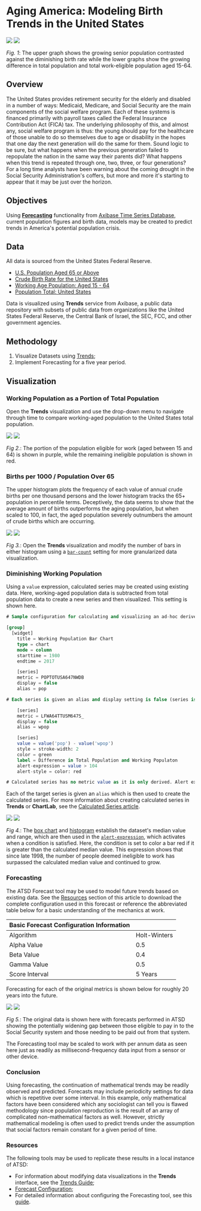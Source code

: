 # Aging America: Modeling Birth Trends in the United States

![](./images/aging-america-title.png)
[![](./images/button-new.png)](https://trends.axibase.com/9703ea57#fullscreen)

*Fig. 1*: The upper graph shows the growing senior population contrasted against the diminishing birth rate while the lower graphs show the growing difference in total population and total work-eligible population aged 15-64.

## Overview

The United States provides retirement security for the elderly and disabled in a number of ways: Medicaid, Medicare, and Social Security are the main components of the social welfare program. Each of these systems is financed primarily with payroll taxes called the Federal Insurance Contribution Act (FICA) tax. The underlying philosophy of this, and almost any, social welfare program is thus: the young should pay for the healthcare of those unable to do so themselves due to age or disability in the hopes that one day the next generation will do the same for them. Sound logic to be sure, but what happens when the previous generation failed to repopulate the nation in the same way their parents did? What happens when this trend is repeated through one, two, three, or four generations? For a long time analysts have been warning about the coming drought in the Social Security Administration's coffers, but more and more it's starting to appear that it may be just over the horizon.

## Objectives

Using [**Forecasting**](https://axibase.com/docs/atsd/forecasting/) functionality from [Axibase Time Series Database](https://axibase.com/docs/atsd/), current population figures and birth data, models may be created to predict trends in America's potential population crisis.

## Data

All data is sourced from the United States Federal Reserve.

* [U.S. Population Aged 65 or Above](https://fred.stlouisfed.org/series/SPPOP65UPTOZSUSA)
* [Crude Birth Rate for the United States](https://fred.stlouisfed.org/series/SPDYNCBRTINUSA)
* [Working Age Population: Aged 15 - 64](https://fred.stlouisfed.org/series/LFWA64TTUSM647S)
* [Population Total: United States](https://fred.stlouisfed.org/series/POPTOTUSA647NWDB)

Data is visualized using **Trends** service from Axibase, a public data repository with subsets of public data from organizations like the United States Federal Reserve, the Central Bank of Israel, the SEC, FCC, and other government agencies.

## Methodology

1. Visualize Datasets using [Trends](https://trends.axibase.com/);
2. Implement Forecasting for a five year period.

## Visualization

### Working Population as a Portion of Total Population

Open the **Trends** visualization and use the drop-down menu to navigate through time to compare working-aged population to the United States total population.

![](./images/working-population.png)
[![](./images/button-new.png)](https://trends.axibase.com/2228bbde#fullscreen)

*Fig 2.*: The portion of the population eligible for work (aged between 15 and 64) is shown in purple, while the remaining ineligible population is shown in red.

### Births per 1000 / Population Over 65

The upper histogram plots the frequency of each value of annual crude births per one thousand persons and the lower histogram tracks the 65+ population in percentile terms. Deceptively, the data seems to show that the average amount of births outperforms the aging population, but when scaled to 100, in fact, the aged population severely outnumbers the amount of crude births which are occurring.

![](./images/population-histogram.png)
[![](./images/button-new.png)](https://trends.axibase.com/df87fe0c#fullscreen)

*Fig 3.*: Open the **Trends** visualization and modify the number of bars in either histogram using a [`bar-count`](https://axibase.com/products/axibase-time-series-database/visualization/widgets/histogram-chart/#tab-id-1) setting for more granularized data visualization.

### Diminishing Working Population

Using a `value` expression, calculated series may be created using existing data. Here, working-aged population data is subtracted from total population data to create a new series and then visualized. This setting is shown here.

```sql
# Sample configuration for calculating and visualizing an ad-hoc derived series.

[group]
  [widget]
    title = Working Population Bar Chart
    type = chart
    mode = column
    starttime = 1980
    endtime = 2017

    [series]
    metric = POPTOTUSA647NWDB
    display = false
    alias = pop

# Each series is given an alias and display setting is false (series is only used for calulation).

    [series]
    metric = LFWA64TTUSM647S_
    display = false
    alias = wpop

    [series]
    value = value('pop') - value('wpop')
    style = stroke-width: 2
    color = green
    label = Difference in Total Population and Working Populaton
    alert-expression = value > 104
    alert-style = color: red

# Calculated series has no metric value as it is only derived. Alert expression is entered based on information provided by box graph
```

Each of the target series is given an `alias` which is then used to create the calculated series. For more information about creating calculated series in **Trends** or **ChartLab**, see the [Calculated Series article](../../tutorials//calculated-values/README.md).

![](./images/working-population-charts.png)
[![](./images/button-new.png)](https://trends.axibase.com/68f93899#fullscreen)

*Fig 4.*: The [box chart](https://axibase.com/products/axibase-time-series-database/visualization/widgets/box-chart-widget/) and [histogram](https://axibase.com/products/axibase-time-series-database/visualization/widgets/histogram-chart/) establish the dataset's median value and range, which are then used in the [`alert-expression`](https://axibase.com/products/axibase-time-series-database/visualization/widgets/time-chart/#tab-id-14), which activates when a condition is satisfied. Here, the condition is set to color a bar red if it is greater than the calculated median value. This expression shows that since late 1998, the number of people deemed ineligible to work has surpassed the calculated median value and continued to grow.

### Forecasting

The ATSD Forecast tool may be used to model future trends based on existing data. See the [Resources](#resources) section of this article to download the complete configuration used in this forecast or reference the abbreviated table below for a basic understanding of the mechanics at work.

|Basic Forecast Configuration Information| |
|--|--|
|Algorithm | Holt-Winters |
|Alpha Value| 0.5|
|Beta Value|0.4|
|Gamma Value|0.5|
|Score Interval|5 Years|

Forecasting for each of the original metrics is shown below for roughly 20 years into the future.

![](./images/forecast_data.png)
[![](./images/button-new.png)](https://trends.axibase.com/a2967bc9#fullscreen)

*Fig 5.*: The original data is shown here with forecasts performed in ATSD showing the potentially widening gap between those eligible to pay in to the Social Security system and those needing to be paid out from that system.

The Forecasting tool may be scaled to work with per annum data as seen here just as readily as millisecond-frequency data input from a sensor or other device.

### Conclusion

Using forecasting, the continuation of mathematical trends may be readily observed and predicted. Forecasts may include periodicity settings for data which is repetitive over some interval. In this example, only mathematical factors have been considered which any sociologist can tell you is flawed methodology since population reproduction is the result of an array of complicated non-mathematical factors as well. However, strictly mathematical modeling is often used to predict trends under the assumption that social factors remain constant for a given period of time.

### Resources

The following tools may be used to replicate these results in a local instance of ATSD:

* For information about modifying data visualizations in the **Trends** interface, see the [Trends Guide](../../integration/shared/trends.md);
* [Forecast Configuration](resources/forecast-settings.xml);
* For detailed information about configuring the Forecasting tool, see this [guide](../../integration/shared/import-forecast.md).